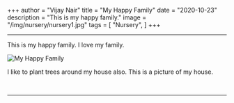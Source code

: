+++
author = "Vijay Nair"
title = "My Happy Family"
date = "2020-10-23"
description = "This is my happy family."
image = "/img/nursery/nursery1.jpg"
tags = [
    "Nursery",
]
+++

<!--more-->
---

This is my happy family. I love my family.

![My Happy Family](https://media.istockphoto.com/illustrations/watercolor-children-drawing-kids-walking-illustration-id469933198)

I like to plant trees around my house also. This is a picture of my house.

<br>

---